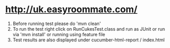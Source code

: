 http://uk.easyroommate.com/
=====================

1) Before running test please do 'mvn clean'
2) To run the test right click on RunCukesTest.class and run as JUnit or run via 'mvn install' or running using feature file 
3) Test results are also displayed under cucumber-html-report / index.html